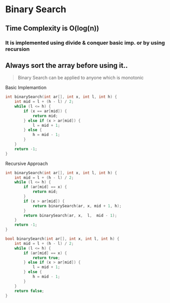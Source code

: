 # Binary Search

## Time Complexity is O(log(n))
### It is implemented using divide & conquer basic imp. or by using recursion

## **Always sort the array before using it..**

> Binary Search can be applied to anyone which is monotonic

Basic Implemantion
``` c++
int binarySearch(int ar[], int x, int l, int h) {
	int mid = l + (h - l) / 2;
	while (l <= h) {
		if (x == ar[mid]) {
			return mid;
		} else if (x > ar[mid]) {
			l = mid + 1;
		} else {
			h = mid - 1;
		}
	}
	return -1;
}
```

Recursive Approach
``` c++
int binarySearch(int ar[], int x, int l, int h) {
	int mid = l + (h - l) / 2;
	while (l <= h) {
		if (ar[mid] == x) {
			return mid;
		}
		if (x > ar[mid]) {
			return binarySearch(ar, x, mid + 1, h);
		}
		return binarySearch(ar, x,  l,  mid - 1);
	}
	return -1;
}
```

``` c++
bool binarySearch(int ar[], int x, int l, int h) {
	int mid = l + (h - l) / 2;
	while (l <= h) {
		if (ar[mid] == x) {
			return true;
		} else if (x > ar[mid]) {
			l = mid + 1;
		} else {
			h = mid - 1;
		}
	}
	return false;
}
```